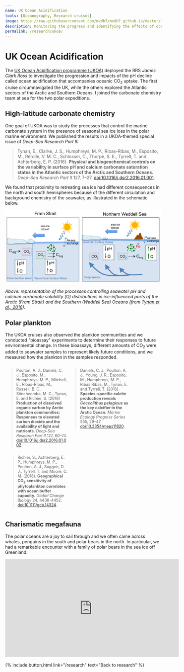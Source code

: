 ```yaml
---
name: UK Ocean Acidification
tools: [Oceanography, Research cruises]
image: https://raw.githubusercontent.com/mvdh7/mvdh7.github.io/master/images/ukoa/jr274sgeorgia.jpg
description: Monitoring the progress and identifying the effects of ocean acidification in sensitive polar regions.
permalink: /research/ukoa/
---
```


# UK Ocean Acidification

The [UK Ocean Acidification programme (UKOA)](https://www.oceanacidification.org.uk) deployed the RRS *James Clark Ross* to investigate the progression and impacts of the pH decline called ocean acidification that accompanies oceanic CO<sub>2</sub> uptake. The first cruise circumnavigated the UK, while the others explored the Atlantic sectors of the Arctic and Southern Oceans. I joined the carbonate chemistry team at sea for the two polar expeditions.

## High-latitude carbonate chemistry

One goal of UKOA was to study the processes that control the marine carbonate system in the presence of seasonal sea ice loss in the polar marine environment. We published the results in a UKOA-themed special issue of *Deep-Sea Research Part II:*

> Tynan, E., Clarke, J. S., Humphreys, M. P., Ribas-Ribas, M., Esposito, M., Rérolle, V. M. C., Schlosser, C., Thorpe, S. E., Tyrrell, T. and Achterberg, E. P. (2016). **Physical and biogeochemical controls on the variability in surface pH and calcium carbonate saturation states in the Atlantic sectors of the Arctic and Southern Oceans.** *Deep-Sea Research Part II* 127, 7–27. <a href="https://doi.org/10.1016/j.dsr2.2016.01.001">doi:10.1016/j.dsr2.2016.01.001</a>.

We found that proximity to retreating sea ice had different consequences in the north and south hemispheres because of the different circulation and background chemistry of the seawater, as illustrated in the schematic below.

<p class="text-center"><img src="https://raw.githubusercontent.com/mvdh7/mvdh7.github.io/master/images/ukoa/tynan-fig13.PNG" /></p>

<p class="text-center"><i>Above: representation of the processes controlling seawater pH and calcium carbonate solubility (Ω) distributions in ice-influenced parts of the Arctic (Fram Strait) and the Southern (Weddell Sea) Oceans (from <a href="https://doi.org/10.1016/j.dsr2.2016.01.001">Tynan et al., 2016</a>).</i></p>

## Polar plankton

The UKOA cruises also observed the plankton communities and we conducted "bioassay" experiments to determine their responses to future environmental change. In these bioassays, different amounts of CO<sub>2</sub> were added to seawater samples to represent likely future conditions, and we measured how the plankton in the samples responded.

<div style="display:flex; font-size:90%; flex-wrap:wrap">

<div style="padding-right:0.8%; width:33%; min-width:200px"><blockquote>
Poulton, A. J., Daniels, C. J., Esposito, M., Humphreys, M. P., Mitchell, E., Ribas-Ribas, M., Russell, B. C., Stinchcombe, M. C., Tynan, E. and Richier, S. (2016) <strong>Production of dissolved organic carbon by Arctic plankton communities: Responses to elevated carbon dioxide and the availability of light and nutrients.</strong> <em>Deep-Sea Research Part II</em> 127, 60–74. <a href="https://doi.org/10.1016/j.dsr2.2016.01.002">doi:10.1016/j.dsr2.2016.01.002</a>.
</blockquote></div>

<div style="padding-right:0.4%; padding-left:0.4%; width:33%; min-width:200px"><blockquote>
Daniels, C. J., Poulton, A. J., Young, J. R., Esposito, M., Humphreys, M. P., Ribas Ribas, M., Tynan, E. and Tyrrell, T. (2016). <strong>Species-specific calcite production reveals <i>Coccolithus pelagicus</i> as the key calcifier in the Arctic Ocean.</strong> <em>Marine Ecology Progress Series</em> 555, 29–47. <a href="https://doi.org/10.3354/meps11820">doi:10.3354/meps11820</a>.
</blockquote></div>

<div style="padding-left:0.8%; width:33%; min-width:200px"><blockquote>
Richier, S., Achterberg, E. P., Humphreys, M. P., Poulton, A. J., Suggett, D. J., Tyrrell, T. and Moore, C. M. (2018). <strong>Geographical CO<sub>2</sub> sensitivity of phytoplankton correlates with ocean buffer capacity.</strong> <em>Global Change Biology</em> 24, 4438-4452. <a href="https://doi.org/10.1111/gcb.14324">doi:10.1111/gcb.14324</a>.
</blockquote></div>

</div>

## Charismatic megafauna

The polar oceans are a joy to sail through and we often came across whales, penguins in the south and polar bears in the north. In particular, we had a remarkable encounter with a family of polar bears in the sea ice off Greenland:

<p class="text-center">
<iframe width="560" height="315" src="https://www.youtube.com/embed/iYg5wyR3Tj0" frameborder="0" allow="accelerometer; autoplay; encrypted-media; gyroscope; picture-in-picture" allowfullscreen></iframe>
</p>

<p class="text-center">{% include button.html link="/research" text="Back to research" %}</p>
